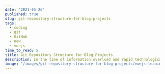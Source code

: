 ```yaml
---
date: "2021-05-26"
published: true
slug: git-repository-structure-for-blog-projects
tags:
  - coding
  - git
  - GitHub
  - new
  - vuejs
time_to_read: 5
title: Git Repository Structure for Blog Projects
description: In the time of information overload and rapid technological advancement, it is really hard to follow and try out all the interesting projects, articles and samples.
image: "/images/git-repository-structure-for-blog-projects/vuejs-leaning-resources.png"
---
```


